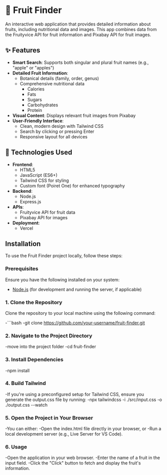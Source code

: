 # 🍎 Fruit Finder

An interactive web application that provides detailed information about fruits, including nutritional data and images. This app combines data from the Fruityvice API for fruit information and Pixabay API for fruit images.

## ✨ Features

- **Smart Search**: Supports both singular and plural fruit names (e.g., "apple" or "apples")
- **Detailed Fruit Information**: 
  - Botanical details (family, order, genus)
  - Comprehensive nutritional data
    - Calories
    - Fats
    - Sugars
    - Carbohydrates
    - Protein
- **Visual Content**: Displays relevant fruit images from Pixabay
- **User-Friendly Interface**: 
  - Clean, modern design with Tailwind CSS
  - Search by clicking or pressing Enter
  - Responsive layout for all devices

## 🚀 Technologies Used

- **Frontend**: 
  - HTML5
  - JavaScript (ES6+)
  - Tailwind CSS for styling
  - Custom font (Poiret One) for enhanced typography
- **Backend**: 
  - Node.js
  - Express.js
- **APIs**: 
  - Fruityvice API for fruit data
  - Pixabay API for images
- **Deployment**: 
  - Vercel

## Installation

To use the Fruit Finder project locally, follow these steps:

### Prerequisites

Ensure you have the following installed on your system:

- [Node.js](https://nodejs.org/) (for development and running the server, if applicable)

### 1. Clone the Repository

Clone the repository to your local machine using the following command:

-```bash
-git clone https://github.com/your-username/fruit-finder.git

### 2. Navigate to the Project Directory
-move into the project folder
-cd fruit-finder

### 3.  Install Dependencies
-npm install

### 4. Build Tailwind
-If you're using a preconfigured setup for Tailwind CSS, ensure you generate the output.css file by running:
-npx tailwindcss -i ./src/input.css -o ./output.css --watch

### 5. Open the Project in Your Browser
-You can either:
-Open the index.html file directly in your browser, or
-Run a local development server (e.g., Live Server for VS Code).

### 6. Usage
-Open the application in your web browser.
-Enter the name of a fruit in the input field.
-Click the "Click" button to fetch and display the fruit's information.
